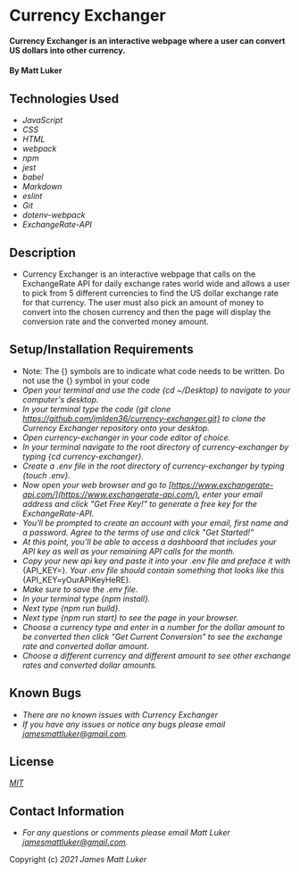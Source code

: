 # Currency Exchanger

#### Currency Exchanger is an interactive webpage where a user can convert US dollars into other currency.

#### By Matt Luker

## Technologies Used

* _JavaScript_
* _CSS_
* _HTML_
* _webpack_
* _npm_
* _jest_
* _babel_
* _Markdown_
* _eslint_
* _Git_
* _dotenv-webpack_
* _ExchangeRate-API_

## Description

* Currency Exchanger is an interactive webpage that calls on the ExchangeRate API for daily exchange rates world wide and allows a user to pick from 5 different currencies to find the US dollar exchange rate for that currency.  The user must also pick an amount of money to convert into the chosen currency and then the page will display the conversion rate and the converted money amount.  

## Setup/Installation Requirements

*  Note: The {} symbols are to indicate what code needs to be written.  Do not use the {} symbol in your code
* _Open your terminal and use the code {cd ~/Desktop} to navigate to your computer's desktop._
* _In your terminal type the code {git clone https://github.com/jmlden36/currency-exchanger.git} to clone the Currency Exchanger repository onto your desktop._
* _Open currency-exchanger in your code editor of choice._
* _In your terminal navigate to the root directory of currency-exchanger by typing {cd currency-exchanger}._
* _Create a .env file in the root directory of currency-exchanger by typing {touch .env}._
* _Now open your web browser and go to [https://www.exchangerate-api.com/](https://www.exchangerate-api.com/), enter your email address and click "Get Free Key!" to generate a free key for the ExchangeRate-API._
* _You'll be prompted to create an account with your email, first name and a password. Agree to the terms of use and click "Get Started!"_
* _At this point, you'll be able to access a dashboard that includes your API key as well as your remaining API calls for the month._
* _Copy your new api key and paste it into your .env file and preface it with_ {API_KEY=}_.  Your .env file should contain something that looks like this_ {API_KEY=yOurAPiKeyHeRE}_._
* _Make sure to save the .env file._
* _In your terminal type {npm install}._
* _Next type {npm run build}._
* _Next type {npm run start} to see the page in your browser._
* _Choose a currency type and enter in a number for the dollar amount to be converted then click "Get Current Conversion" to see the exchange rate and converted dollar amount._
* _Choose a different currency and different amount to see other exchange rates and converted dollar amounts._


## Known Bugs

* _There are no known issues with Currency Exchanger_
* _If you have any issues or notice any bugs please email [jamesmattluker@gmail.com](mailto:jamesmattluker@gmail.com)._

## License

_[MIT](LICENSE.txt)_

## Contact Information

* _For any questions or comments please email Matt Luker [jamesmattluker@gmail.com](mailto:jamesmattluker@gmail.com)._

Copyright (c) _2021_ _James Matt Luker_